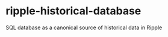 ripple-historical-database
==========================

SQL database as a canonical source of historical data in Ripple

